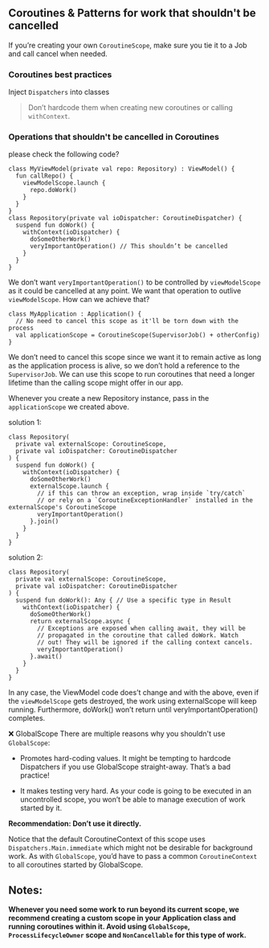 ## Coroutines & Patterns for work that shouldn't be cancelled

If you’re creating your own `CoroutineScope`, make sure you tie it to a Job and call cancel when needed.

### Coroutines best practices

Inject `Dispatchers` into classes

>Don’t hardcode them when creating new coroutines or calling `withContext`.


### Operations that shouldn't be cancelled in Coroutines

please check the following code?

```
class MyViewModel(private val repo: Repository) : ViewModel() {
  fun callRepo() {
    viewModelScope.launch {
      repo.doWork()
    }
  }
}
class Repository(private val ioDispatcher: CoroutineDispatcher) {
  suspend fun doWork() {
    withContext(ioDispatcher) {
      doSomeOtherWork()
      veryImportantOperation() // This shouldn’t be cancelled
    }
  }
}
```

We don’t want `veryImportantOperation()` to be controlled by `viewModelScope` as it could be cancelled at any point.
We want that operation to outlive `viewModelScope`. How can we achieve that?

```
class MyApplication : Application() {
  // No need to cancel this scope as it'll be torn down with the process
  val applicationScope = CoroutineScope(SupervisorJob() + otherConfig)
}
```

We don’t need to cancel this scope since we want it to remain active as long as the application process is alive, 
so we don’t hold a reference to the `SupervisorJob`. 
We can use this scope to run coroutines that need a longer lifetime than the calling scope might offer in our app.

Whenever you create a new Repository instance, pass in the `applicationScope` we created above.

solution 1:

```
class Repository(
  private val externalScope: CoroutineScope,
  private val ioDispatcher: CoroutineDispatcher
) {
  suspend fun doWork() {
    withContext(ioDispatcher) {
      doSomeOtherWork()
      externalScope.launch {
        // if this can throw an exception, wrap inside `try/catch`
        // or rely on a `CoroutineExceptionHandler` installed in the externalScope's CoroutineScope
        veryImportantOperation()
      }.join()
    }
  }
}
```

solution 2:

```
class Repository(
  private val externalScope: CoroutineScope,
  private val ioDispatcher: CoroutineDispatcher
) {
  suspend fun doWork(): Any { // Use a specific type in Result
    withContext(ioDispatcher) {
      doSomeOtherWork()
      return externalScope.async {
        // Exceptions are exposed when calling await, they will be
        // propagated in the coroutine that called doWork. Watch
        // out! They will be ignored if the calling context cancels.
        veryImportantOperation()
      }.await()
    }
  }
}
```

In any case, the ViewModel code does’t change and with the above, even if the `viewModelScope` gets destroyed, 
the work using externalScope will keep running. 
Furthermore, doWork() won’t return until veryImportantOperation() completes.

❌ GlobalScope
There are multiple reasons why you shouldn't use `GlobalScope`:

- Promotes hard-coding values. It might be tempting to hardcode Dispatchers if you use GlobalScope straight-away. 
That’s a bad practice!

- It makes testing very hard. As your code is going to be executed in an uncontrolled scope, 
you won’t be able to manage execution of work started by it.

**Recommendation: Don’t use it directly.**

Notice that the default CoroutineContext of this scope uses `Dispatchers.Main.immediate` which might not be desirable for background work. 
As with `GlobalScope`, you’d have to pass a common `CoroutineContext` to all coroutines started by GlobalScope.

## Notes:

**Whenever you need some work to run beyond its current scope, 
we recommend creating a custom scope in your Application class and running coroutines within it. 
Avoid using `GlobalScope`, `ProcessLifecycleOwner` scope and `NonCancellable` for this type of work.**